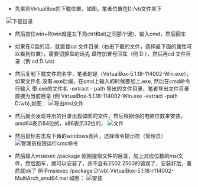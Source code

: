 *  先来到VirtualBox的下载位置，如图，笔者位置在D:/vb文件夹下

![下载目录](http://upload-images.jianshu.io/upload_images/1709375-fb4adb6c4e47d3ee.png?imageMogr2/auto-orient/strip%7CimageView2/2/w/1240)

*  然后按住win+R(win就是左下角ctrl和alt之间那个键)，输入cmd，然后回车

*  如果在C盘的话，就直接cd 文件目录（右击下载的文件，选择最下面的属性可以看到位置），需要切换盘的话先 盘符加冒号回车（例  D:），然后再cd 文件目录（例 cd D:\vb）

*  然后复制下载文件的名字，笔者的是（VirtualBox-5.1.18-114002-Win.exe），如果文件名 没有.exe后缀，在cmd上输入的时候要加上.exe, 然后在cmd命令行输入  带.exe的文件名 -extract - path 导出的文件目录，笔者导出文件目录直接为当前目录  (例 VirtualBox-5.1.18-114002-Win.exe -extract -path D:\vb),如图：
![导出msi文件](http://upload-images.jianshu.io/upload_images/1709375-cefaf60c8b589bab.png?imageMogr2/auto-orient/strip%7CimageView2/2/w/1240)

*  然后就会发现导出的目录出现如图的文件，然后根据你的电脑位数来安装，amd64表示64位的，x86表示32位的，
![文件](http://upload-images.jianshu.io/upload_images/1709375-cb658c5fa4c91bdf.png?imageMogr2/auto-orient/strip%7CimageView2/2/w/1240)

*  然后鼠标右击左下角的windows图片，选择命令提示符（管理员）  
![管理员权限运行cmd命令](http://upload-images.jianshu.io/upload_images/1709375-11c928d196d1af7f.png?imageMogr2/auto-orient/strip%7CimageView2/2/w/1240)

*  然后输入msiexec  /package 刚刚提取文件的目录，加上对应位数的msi文件，然后回车，就可以安装了，并不会有2502 2503的错误了，安装好后，重启就ok了
   例子msiexec /package D:\vb\ VirtualBox-5.1.18-r114002-MultiArch_amd64.msi 
   如图：
![安装](http://upload-images.jianshu.io/upload_images/1709375-ec5b8c259720d0df.png?imageMogr2/auto-orient/strip%7CimageView2/2/w/1240)
